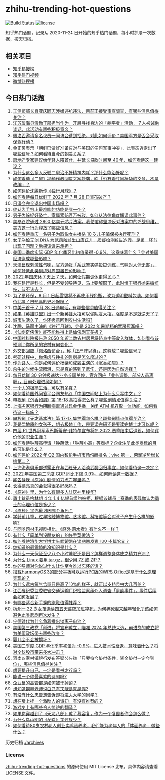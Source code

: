 # zhihu-trending-hot-questions

[![Build Status](https://github.com/justjavac/zhihu-trending-hot-questions/workflows/ci/badge.svg?branch=master)](https://github.com/justjavac/zhihu-trending-hot-questions/actions)
[![license](https://img.shields.io/github/license/justjavac/zhihu-trending-hot-questions)](https://github.com/justjavac/zhihu-trending-hot-questions/blob/master/LICENSE)

知乎热门话题，记录从 2020-11-24 日开始的知乎热门话题。每小时抓取一次数据，按天[归档](./archives)。

## 相关项目

- [知乎热搜榜](https://github.com/justjavac/zhihu-trending-top-search)
- [知乎热门视频](https://github.com/justjavac/zhihu-trending-hot-video)
- [微博热搜榜](https://github.com/justjavac/weibo-trending-hot-search)

## 今日热门话题

<!-- BEGIN -->
<!-- 最后更新时间 Fri Jul 29 2022 07:07:14 GMT+0800 (China Standard Time) -->

1. [工信部部长肖亚庆同志涉嫌违纪违法，目前正接受审查调查，有哪些信息值得关注？](https://www.zhihu.com/question/545786074)
1. [江苏滨海县激励干部担当作为，开展寻找身边的「躺平者」活动， 7 人被诫勉谈话，此活动有哪些积极意义？](https://www.zhihu.com/question/545765957)
1. [佩洛西邀请多名议员一同访台遭到拒绝，对此如何评价？美国军方是否会采取保驾行动？](https://www.zhihu.com/question/545757376)
1. [金正恩表示「朝鲜已做好准备应对与美国的任何军事冲突」，此表态透露出了哪些信号？如何看待当今的朝美关系？](https://www.zhihu.com/question/545728604)
1. [房地产专家建议给年轻人降首付，并延长贷款时间至 40 年，如何看待这一建议？](https://www.zhihu.com/question/545728325)
1. [为什么这么多人反驳二舅治不好精神内耗？那什么能治好呢？](https://www.zhihu.com/question/545592835)
1. [如何看待《二舅》视频作者回应文案抄袭，称「没有看过吴标华的文章，不是改编」？](https://www.zhihu.com/question/545633619)
1. [如何评价沈腾新作《独行月球》？](https://www.zhihu.com/question/545543637)
1. [如何看待每日优鲜于 2022 年 7 月 28 日宣布破产？](https://www.zhihu.com/question/545807300)
1. [日漫会完全退出中国市场吗？](https://www.zhihu.com/question/545032574)
1. [你认为手机上最鸡肋的功能是哪一个？](https://www.zhihu.com/question/447620352)
1. [男子为躲捉奸坠亡，家属索赔百万被驳，如何从法律角度解读此事件？](https://www.zhihu.com/question/545698616)
1. [美参议院通过 2800 亿美元芯片法案，我使馆称坚决反对法案中的冷战思维，美方这一行为释放了哪些信息？](https://www.zhihu.com/question/545760000)
1. [如何看待重庆一名男子为取悦女主播杀 10 岁儿子骗保被执行死刑？](https://www.zhihu.com/question/545814262)
1. [女子孕检无创 DNA 为低风险却生出唐氏儿，质疑检测报告造假，是哪一环节出现了问题？后果该谁来承担？](https://www.zhihu.com/question/545803456)
1. [美国二季度实际 GDP 年化季环比初值录得 -0.9%，这意味着什么？会对美国经济造成哪些影响？](https://www.zhihu.com/question/545509140)
1. [天津出现刺激性气味，官方通报「系武警实弹投掷训练，气味对人体无害」，如何降低此类训练对周围居民的影响？](https://www.zhihu.com/question/545748827)
1. [2022 年国庆休 7 天上 7 天，如何让假期调休更得民心？](https://www.zhihu.com/question/545742700)
1. [我在建行是科长，但是不受领导待见，马上要解职了，此时恒丰银行抛来橄榄枝，该不该去？](https://www.zhihu.com/question/408395190)
1. [为了更环保，8 月 1 日起雪碧将不再使用绿色瓶，改为透明塑料包装，如何看待此事？白瓶真的更环保吗？](https://www.zhihu.com/question/545757874)
1. [中美元首于 7 月 28 日通电话，有哪些信息值得关注？](https://www.zhihu.com/question/545839115)
1. [如果《英雄联盟》出一个新英雄大招可以偷队友大招，强度是不是就逆天了？](https://www.zhihu.com/question/533452408)
1. [城市生活久了，你还愿意回到农村生活吗?](https://www.zhihu.com/question/541580228)
1. [沈腾、马丽主演的《独行月球》，会是 2022 年暑期档的票房冠军吗？](https://www.zhihu.com/question/545246599)
1. [《仙剑奇侠传》能不能称得上是仙侠剧天花板？](https://www.zhihu.com/question/542067679)
1. [中国社科院报告称 2050 年近半数农村居民将跻身中等收入群体，如何看待该预测？你所见的农村有何变化？](https://www.zhihu.com/question/545658380)
1. [外交部回应「佩洛西访台」，称「正严阵以待」，这释放了哪些信号？](https://www.zhihu.com/question/545242412)
1. [考研过程中，你焦虑与挣扎的时刻是怎么度过的？](https://www.zhihu.com/question/544528831)
1. [作为路人，你是如何评价杨紫和成毅主演的《沉香如屑》？](https://www.zhihu.com/question/545568105)
1. [杀牛的时候牛流眼泪，它是真的感到了悲伤，还是因为自然选择？](https://www.zhihu.com/question/310225388)
1. [每日优鲜 30 分钟极速达业务全国关停，官方回应「业务调整，部分人员离职」，目前处理进展如何？](https://www.zhihu.com/question/545717419)
1. [一个人的极简生活，可以有多爽？](https://www.zhihu.com/question/524254308)
1. [如何看待国外问答平台网友热议「中国空间站上为什么只写中文」？](https://www.zhihu.com/question/545596132)
1. [电视剧《沉香如屑》第 16-18 集拍得怎么样？哪些剧情点值得关注？](https://www.zhihu.com/question/545611947)
1. [上海多家银行为阻断病毒通过现金传播，关闭 ATM 机存取一体功能，如何看待这一措施？](https://www.zhihu.com/question/545490805)
1. [电视剧《天才基本法》第 17-18 集拍得怎么样？哪些剧情点值得关注？](https://www.zhihu.com/question/545809545)
1. [我是学地质的女孩子，想去极地工作，是要读完研还是要读完博士才可以呢？](https://www.zhihu.com/question/396904896)
1. [四届 F1 世界冠军塞巴斯蒂安-维特尔宣布将在 2022 赛季结束后退役，如何评价他的职业生涯？](https://www.zhihu.com/question/545803712)
1. [如何看待钟薛高申请「钟薛低」「钟薛小高」等商标？企业注册此类商标的目的可能是什么？](https://www.zhihu.com/question/545730473)
1. [如何评价 2022 年 Q2 国内智能手机市场份额排名：vivo 第一，荣耀逆势增长排第二？](https://www.zhihu.com/question/545594219)
1. [上海海港俱乐部透露正在与西班牙人洽谈武磊回归事宜，如何看待这一决定？](https://www.zhihu.com/question/504737514)
1. [2022 年美国第二季度 GDP 同比下降 0.9%，如何解读这一数据？](https://www.zhihu.com/question/545821130)
1. [能告诉我《原神》剧情的刀点在哪里吗？](https://www.zhihu.com/question/545481733)
1. [长得漂亮真的会获得很多好感吗？](https://www.zhihu.com/question/447895641)
1. [《原神》里，为什么有很多人讨厌神里绫华?](https://www.zhihu.com/question/483610933)
1. [勇士球员格林想 4 年 1.4 亿提前续约被拒，根据该球员上赛季的表现你认为勇士的心理价位是多少？](https://www.zhihu.com/question/545761673)
1. [《原神》里你最讨厌哪个角色？](https://www.zhihu.com/question/490377030)
1. [学龄前儿童，过早接触博物馆、艺术馆、科技馆等会对孩子产生什么样的影响?](https://www.zhihu.com/question/543589263)
1. [与同类题材电视剧相比，《庭外·落水者》有什么不一样？](https://www.zhihu.com/question/544365745)
1. [有什么「简单到没朋友的」的快手菜做法？](https://www.zhihu.com/question/542322317)
1. [如何看待清华大学博士生武楚涵在读期间发表 100 多篇论文？](https://www.zhihu.com/question/537342945)
1. [你知道的最震惊的冷知识是什么？](https://www.zhihu.com/question/519996527)
1. [为什么一天保证至少八个小时睡眠还是困？怎样调整身体使之精力充沛？](https://www.zhihu.com/question/20133466)
1. [为什么 Linux 要用 tar.gz，很少用 7Z 或 ZIP？](https://www.zhihu.com/question/335911358)
1. [你的导师对你说过什么让你至今难以忘怀的话？](https://www.zhihu.com/question/359740428)
1. [搭载HarmonyOS 3的部分平板可以运行PC版的WPS Office是基于什么原理实现的？](https://www.zhihu.com/question/545669497)
1. [为什么远古氧气含量只是高了10%的样子，就可以支持昆虫大几百倍？](https://www.zhihu.com/question/457554177)
1. [江西省纪委监委驻省交通运输厅纪检监察组介入调查「周劼事件」，事件后续会如何发展？](https://www.zhihu.com/question/545652442)
1. [有哪些适合新手穿的跑鞋值得推荐？](https://www.zhihu.com/question/544320405)
1. [杭州一 22 岁女孩连续四五天熬夜加班猝死，为何猝死越来越年轻化？该如何避免此类悲剧再次发生？](https://www.zhihu.com/question/545658834)
1. [宁德时代为什么急着推出钠离子电池？](https://www.zhihu.com/question/478515221)
1. [美国第三政党「前进」将宣布成立，瞄准 2024 年总统大选，前进党的成立将为美国政坛带去哪些改变？](https://www.zhihu.com/question/545714760)
1. [婴儿会不会被惯坏？](https://www.zhihu.com/question/312543995)
1. [美国二季度 GDP 年化季率初值为 -0.9%，进入技术性衰退，意味着什么？将对全球股市带来多大冲击？](https://www.zhihu.com/question/545820258)
1. [河南四家村镇银行发布答疑公告称「只要符合垫付条件，资金垫付一定会到位」，哪些信息值得关注？](https://www.zhihu.com/question/545713957)
1. [想要提升自己，一定是看书才行吗？](https://www.zhihu.com/question/543848862)
1. [能说一个你最喜欢的诗句吗?](https://www.zhihu.com/question/543093402)
1. [企业里的高管都是如何被干掉的？](https://www.zhihu.com/question/329993317)
1. [想知道钢琴老师说自己有天赋是真是假?](https://www.zhihu.com/question/544897103)
1. [有没有什么忠告想告诉即将进入大学的同学？](https://www.zhihu.com/question/376038218)
1. [想在墙上挂一个激励人的诗句，有没有推荐的？](https://www.zhihu.com/question/544604272)
1. [游戏史上有哪些令人惊艳的翻译？](https://www.zhihu.com/question/545583901)
1. [如果你穿越到了《天龙八部》成了慕容复，作为一个复国者你会怎么做？](https://www.zhihu.com/question/311935752)
1. [为什么鸟山明的《龙珠》差评很少？](https://www.zhihu.com/question/310719368)
1. [如何看待80岁农村老人创业卖鸡蛋养老，我们能为老年人的「体面养老」做些什么？](https://www.zhihu.com/question/545661554)

<!-- END -->

历史归档 [./archives](./archives)

### License

[zhihu-trending-hot-questions](https://github.com/justjavac/zhihu-trending-hot-questions)
的源码使用 MIT License 发布。具体内容请查看 [LICENSE](./LICENSE) 文件。
